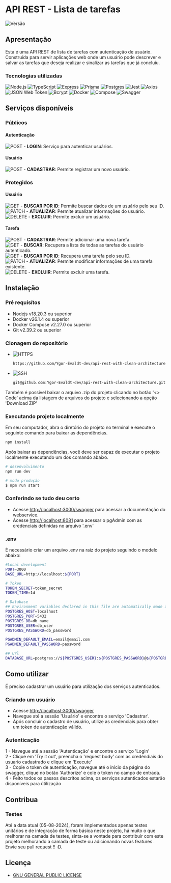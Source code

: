 # API REST - Lista de tarefas
![Versão](https://img.shields.io/badge/Versão-1.0.0-blue?style=flat-square)

## Apresentação
Esta é uma API REST de lista de tarefas com autenticação de usuário. <br>
Construída para servir aplicações web onde um usuário pode descrever e salvar as tarefas que deseja realizar e sinalizar as tarefas que já concluiu.

### Tecnologias utilizadas
![Node.js](https://img.shields.io/badge/Node.js-43853D?style=flat-square&logo=node.js&logoColor=white) ![TypeScript](https://img.shields.io/badge/TypeScript-3178C6?style=flat-square&logo=typescript&logoColor=white) ![Express](https://img.shields.io/badge/Express-000000?style=flat-square&logo=express&logoColor=white) ![Prisma](https://img.shields.io/badge/Prisma-2D3748?style=flat-square&logo=prisma&logoColor=white) ![Postgres](https://img.shields.io/badge/PostgreSQL-336791?style=flat-square&logo=postgresql&logoColor=white) ![Jest](https://img.shields.io/badge/Jest-C21325?style=flat-square&logo=jest&logoColor=white) ![Axios](https://img.shields.io/badge/Axios-1572B6?style=flat-square&logo=axios&logoColor=white) ![JSON Web Token](https://img.shields.io/badge/JSON%20Web%20Token-000000?style=flat-square&logo=json-web-tokens&logoColor=white) ![Bcrypt](https://img.shields.io/badge/Bcrypt-435363?style=flat-square&logo=npm&logoColor=white) ![Docker](https://img.shields.io/badge/Docker-2496ED?style=flat-square&logo=docker&logoColor=white) ![Compose](https://img.shields.io/badge/Compose-1A1A1A?style=flat-square&logo=docker&logoColor=white) ![Swagger](https://img.shields.io/badge/Swagger-85EA2D?style=flat-square&logo=swagger&logoColor=black)

## Serviços disponíveis

### Públicos

#### Autenticação
![POST](https://img.shields.io/badge/POST-blue) - **LOGIN**: Serviço para autenticar usuários.<br/>

#### Usuário
![POST](https://img.shields.io/badge/POST-blue) - **CADASTRAR**: Permite registrar um novo usuário.<br/>

### Protegidos

#### Usuário
![GET](https://img.shields.io/badge/GET-brightgreen) - **BUSCAR POR ID**: Permite buscar dados de um usuário pelo seu ID.<br/>
![PATCH](https://img.shields.io/badge/PATCH-yellow) - **ATUALIZAR**: Permite atualizar informações do usuário.<br/>
![DELETE](https://img.shields.io/badge/DELETE-red) - **EXCLUIR**: Permite excluir um usuário.<br/>

#### Tarefa
![POST](https://img.shields.io/badge/POST-blue) - **CADASTRAR**: Permite adicionar uma nova tarefa.<br/>
![GET](https://img.shields.io/badge/GET-brightgreen) - **BUSCAR**: Recupera a lista de todas as tarefas do usuário autenticado.<br/>
![GET](https://img.shields.io/badge/GET-brightgreen) - **BUSCAR POR ID**: Recupera uma tarefa pelo seu ID.<br/>
![PATCH](https://img.shields.io/badge/PATCH-yellow) - **ATUALIZAR**: Permite modificar informações de uma tarefa existente.<br/>
![DELETE](https://img.shields.io/badge/DELETE-red) - **EXCLUIR**: Permite excluir uma tarefa.<br/>

## Instalação

### Pré requisítos
- Nodejs v18.20.3 ou superior
- Docker v26.1.4 ou superior
- Docker Compose v2.27.0 ou superior
- Git v2.39.2 ou superior

### Clonagem do repositório
- ![HTTPS](https://img.shields.io/badge/HTTPS-green?style=flat-square)
    ```bash
    https://github.com/Ygor-Evaldt-dev/api-rest-with-clean-architecture.git
    ```
- ![SSH](https://img.shields.io/badge/SSH-green?style=flat-square)
    ```bash
    git@github.com:Ygor-Evaldt-dev/api-rest-with-clean-architecture.git
    ```
Também é possível baixar o arquivo .zip do projeto clicando no botão '<> Code' acima da listagem de arquivos do projeto e selecionando a opção 'Download ZIP'

### Executando projeto localmente
Em seu computador, abra o diretório do projeto no terminal e execute o seguinte comando para baixar as dependências.
```bash
npm install
```

Após baixar as dependências, você deve ser capaz de executar o projeto localmente executando um dos comando abaixo.
```bash
# desenvolvimento
npm run dev

# modo produção
$ npm run start
```

### Conferindo se tudo deu certo
- Acesse [http://localhost:3000/swagger](http://localhost:3000/swagger) para acessar a documentação do webservice.
- Acesse [http://localhost:8081](http://localhost:8081) para acessar o pgAdmin com as credenciais definidas no arquivo '.env'

### .env
É necessário criar um arquivo .env na raiz do projeto seguindo o modelo abaixo:
```bash
#Local development
PORT=3000
BASE_URL=http://localhost:${PORT}

# Token
TOKEN_SECRET=token_secret
TOKEN_TIME=1d

# Database
## Environment variables declared in this file are automatically made available to Prisma.
POSTGRES_HOST=localhost
POSTGRES_PORT=5432
POSTGRES_DB=db_name
POSTGRES_USER=db_user
POSTGRES_PASSWORD=db_password

PGADMIN_DEFAULT_EMAIL=email@email.com
PGADMIN_DEFAULT_PASSWORD=password

## Url
DATABASE_URL=postgres://${POSTGRES_USER}:${POSTGRES_PASSWORD}@${POSTGRES_HOST}:${POSTGRES_PORT}/${POSTGRES_DB}
```

## Como utilizar
É preciso cadastrar um usuário para utilização dos serviços autenticados.

### Criando um usuário
- Acesse [http://localhost:3000/swagger](http://localhost:3000/swagger)
- Navegue até a sessão 'Usuário' e encontre o serviço 'Cadastrar'.
- Após concluír o cadastro de usuário, utilize as credenciais para obter um token de autenticação válido.

### Autenticação
1 - Navegue até a sessão 'Autenticação' e encontre o serviço 'Login'<br/>
2 - Clique em 'Try it out', preencha o 'request body' com as credêndiais do usuario cadastrado e clique em 'Execute'<br/>
3 - Copie o token de autenticação, navegue até o inicio da página do swagger, clique no botão 'Authorize' e cole o token no campo de entrada.<br/>
4 - Feito todos os passos descritos acima, os serviços autenticados estarão disponíveis para útilização<br/>

## Contribua

### Testes
Até a data atual (05-08-2024), foram implementados apenas testes unitários e de integração de forma básica neste projeto, há muito o que melhorar na camada de testes, sinta-se a vontade para contribuir com este projeto melhorando a camada de teste ou adicionando novas features. Envie seu pull request !! :D.

## Licença

- [GNU GENERAL PUBLIC LICENSE](https://github.com/Ygor-Evaldt-dev/api-com-express/tree/master?tab=GPL-3.0-1-ov-file)
